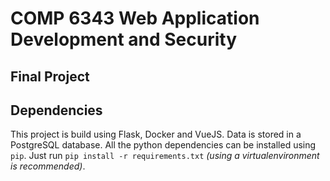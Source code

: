 # COMP 6343 Web Application Development and Security
## Final Project

## Dependencies
This project is build using Flask, Docker and VueJS. Data is stored in a PostgreSQL database. All the python dependencies can be installed using `pip`. Just run `pip install -r requirements.txt` *(using a virtualenvironment is recommended)*. 
